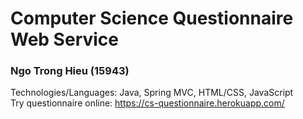 # Computer Science Questionnaire Web Service
### Ngo Trong Hieu (15943)

Technologies/Languages: Java, Spring MVC, HTML/CSS, JavaScript  
Try questionnaire online: https://cs-questionnaire.herokuapp.com/  
